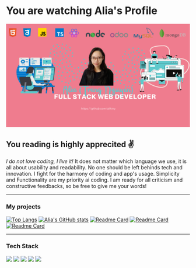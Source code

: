 <h1>You are watching Alia's Profile</h1>
<img src='https://raw.githubusercontent.com/alikiny/alikiny/main/cover.png' alt='profile cover'/>

## You reading is highly apprecited :v:
*I do not love coding, I live it!*
It does not matter which language we use, it is all about usability and readability. No one should be left behinds tech and innovation. I fight for the harmony of coding and app's usage. Simplicity and Functionality are my priority ai coding. I am ready for all criticism and constructive feedbacks, so be free to give me your words!

  ---
### My projects
[![Top Langs](https://github-readme-stats.vercel.app/api/top-langs/?username=alikiny&show_icons=true&theme=radical&card_width=255&layout=compact)](https://github.com/alikiny/alikiny)
[![Alia's GitHub stats](https://github-readme-stats.vercel.app/api?username=alikiny&show_icons=true&theme=radical&line_height=20)](https://github.com/alikiny/alikiny)
[![Readme Card](https://github-readme-stats.vercel.app/api/pin/?username=alikiny&repo=React-Budget-App&show_icons=true&theme=radical)](https://github.com/alikiny/React-Budget-App)
[![Readme Card](https://github-readme-stats.vercel.app/api/pin/?username=alikiny&repo=foxing&show_icons=true&theme=radical)](https://github.com/alikiny/foxing)
[![Readme Card](https://github-readme-stats.vercel.app/api/pin/?username=alikiny&repo=diaryMe&show_icons=true&theme=radical)](https://github.com/alikiny/diaryMe)

  ---
### Tech Stack
![](https://img.shields.io/badge/reactJS-library-blue)
![](https://img.shields.io/badge/PHP-Backend-blue)
![](https://img.shields.io/badge/NodeJS-Framework-blue)
![](https://img.shields.io/badge/NoSQL-Database-blue)
![](https://img.shields.io/badge/MySQL-Database-blue)


